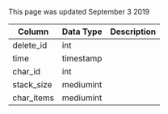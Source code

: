 This page was updated September 3 2019

| Column     | Data Type | Description |
| ---------- | --------- | ----------- |
| delete_id  | int       |             |
| time       | timestamp |             |
| char_id    | int       |             |
| stack_size | mediumint |             |
| char_items | mediumint |             |